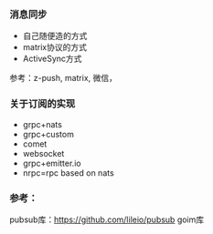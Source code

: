 ### 消息同步

* 自己随便造的方式
* matrix协议的方式
* ActiveSync方式

参考：z-push, matrix, 微信，


### 关于订阅的实现

* grpc+nats
* grpc+custom
* comet
* websocket
* grpc+emitter.io
* nrpc=rpc based on nats

### 参考：
pubsub库：https://github.com/lileio/pubsub
goim库

